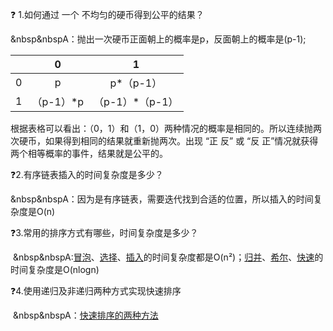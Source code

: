 :question: 1.如何通过 一个 不均匀的硬币得到公平的结果？

 &nbsp&nbspA：抛出一次硬币正面朝上的概率是p，反面朝上的概率是(p-1);

|      |     0     |        1        |
| :--: | :-------: | :-------------: |
|  0   |     p     |    p*（p-1）    |
|  1   | （p-1）*p | （p-1）*（p-1） |

根据表格可以看出：（0，1）和（1，0）两种情况的概率是相同的。所以连续抛两次硬币，如果得到相同的结果就重新抛两次。出现 “正 反” 或 “反 正”情况就获得两个相等概率的事件，结果就是公平的。

:question:2.有序链表插入的时间复杂度是多少？

&nbsp&nbspA：因为是有序链表，需要迭代找到合适的位置，所以插入的时间复杂度是O(n)

:question:3.常用的排序方式有哪些，时间复杂度是多少？

​		&nbsp&nbspA:[冒泡](./src/bubbleSort.js)、[选择](./src/selectionSort.js)、[插入](./src/insertSort.js)的时间复杂度都是O(n²)；[归并](./src/mergeSort.js)、[希尔](./src/shellSort.js)、[快速](./src/quickSort.js)的时间复杂度是O(nlogn)

:question:4.使用递归及非递归两种方式实现快速排序

​		&nbsp&nbspA：[快速排序的两种方法](./src/quickSort.js)





